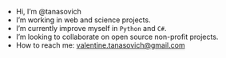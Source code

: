 - Hi, I’m @tanasovich
- I’m working in web and science projects.
- I’m currently improve myself in `Python` and `C#`.
- I’m looking to collaborate on open source non-profit projects.
- How to reach me: valentine.tanasovich@gmail.com
